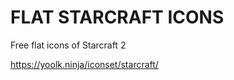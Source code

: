 FLAT STARCRAFT ICONS
==============

Free flat icons of Starcraft 2

https://yoolk.ninja/iconset/starcraft/
